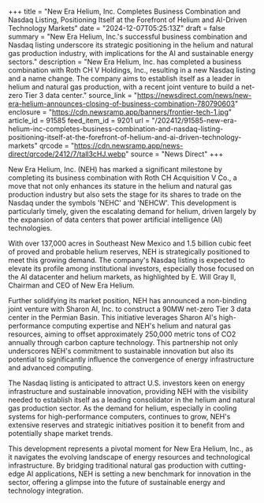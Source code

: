 +++
title = "New Era Helium, Inc. Completes Business Combination and Nasdaq Listing, Positioning Itself at the Forefront of Helium and AI-Driven Technology Markets"
date = "2024-12-07T05:25:13Z"
draft = false
summary = "New Era Helium, Inc.'s successful business combination and Nasdaq listing underscore its strategic positioning in the helium and natural gas production industry, with implications for the AI and sustainable energy sectors."
description = "New Era Helium, Inc. has completed a business combination with Roth CH V Holdings, Inc., resulting in a new Nasdaq listing and a name change. The company aims to establish itself as a leader in helium and natural gas production, with a recent joint venture to build a net-zero Tier 3 data center."
source_link = "https://newsdirect.com/news/new-era-helium-announces-closing-of-business-combination-780790603"
enclosure = "https://cdn.newsramp.app/banners/frontier-tech-1.jpg"
article_id = 91585
feed_item_id = 9201
url = "/202412/91585-new-era-helium-inc-completes-business-combination-and-nasdaq-listing-positioning-itself-at-the-forefront-of-helium-and-ai-driven-technology-markets"
qrcode = "https://cdn.newsramp.app/news-direct/qrcode/2412/7/tall3cHJ.webp"
source = "News Direct"
+++

<p>New Era Helium, Inc. (NEH) has marked a significant milestone by completing its business combination with Roth CH Acquisition V Co., a move that not only enhances its stature in the helium and natural gas production industry but also sets the stage for its shares to trade on the Nasdaq under the symbols 'NEHC' and 'NEHCW'. This development is particularly timely, given the escalating demand for helium, driven largely by the expansion of data centers that power artificial intelligence (AI) technologies.</p><p>With over 137,000 acres in Southeast New Mexico and 1.5 billion cubic feet of proved and probable helium reserves, NEH is strategically positioned to meet this growing demand. The company's Nasdaq listing is expected to elevate its profile among institutional investors, especially those focused on the AI datacenter and helium markets, as highlighted by E. Will Gray II, Chairman and CEO of New Era Helium.</p><p>Further solidifying its market position, NEH has announced a non-binding joint venture with Sharon AI, Inc. to construct a 90MW net-zero Tier 3 data center in the Permian Basin. This initiative leverages Sharon AI's high-performance computing expertise and NEH's helium and natural gas resources, aiming to offset approximately 250,000 metric tons of CO2 annually through carbon capture technology. This partnership not only underscores NEH's commitment to sustainable innovation but also its potential to significantly influence the convergence of energy infrastructure and advanced computing.</p><p>The Nasdaq listing is anticipated to attract U.S. investors keen on energy infrastructure and sustainable innovation, providing NEH with the visibility needed to establish itself as a leading consolidator in the helium and natural gas production sector. As the demand for helium, especially in cooling systems for high-performance computers, continues to grow, NEH's extensive reserves and strategic initiatives position it to benefit from and potentially shape market trends.</p><p>This development represents a pivotal moment for New Era Helium, Inc., as it navigates the evolving landscape of energy resources and technological infrastructure. By bridging traditional natural gas production with cutting-edge AI applications, NEH is setting a new benchmark for innovation in the sector, offering a glimpse into the future of sustainable energy and technology integration.</p>
